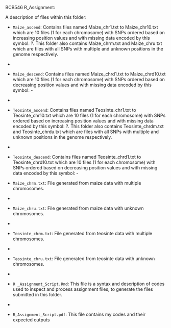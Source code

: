 BCB546 R_Assignment:

A description of files within this folder:

* `Maize_ascend`: Contains files named Maize_chr1.txt to Maize_chr10.txt which are 10 files (1 for each chromosome) with SNPs ordered based on increasing position values and with missing data encoded by this symbol: ?. This folder also contains Maize_chrm.txt and Maize_chru.txt which are files with all SNPs with multiple and unknown positions in the genome respectively.
* 
* `Maize_descend`: Contains files named Maize_chrd1.txt to Maize_chrd10.txt which are 10 files (1 for each chromosome) with SNPs ordered based on decreasing position values and with missing data encoded by this symbol: -
* 
* `Teosinte_ascend`: Contains files named Teosinte_chr1.txt to Teosinte_chr10.txt which are 10 files (1 for each chromosome) with SNPs ordered based on increasing position values and with missing data encoded by this symbol: ?. This folder also contains Teosinte_chrdm.txt and Teosinte_chrdu.txt which are files with all SNPs with multiple and unknown positions in the genome respectively.
* 
* `Teosinte_descend`: Contains files named Teosinte_chrd1.txt to Teosinte_chrd10.txt which are 10 files (1 for each chromosome) with SNPs ordered based on decreasing position values and with missing data encoded by this symbol: -

* `Maize_chrm.txt`: File generated from maize data with multiple chromosomes.
* 
* `Maize_chru.txt`: File generated from maize data with unknown chromosomes.
* 
* `Teosinte_chrm.txt`: File generated from teosinte data with multiple chromosomes.
* 
* `Teosinte_chru.txt`: File generated from teosinte data with unknown chromosomes.
* 
* `R _Assignment_Script.Rmd`: This file is a syntax and description of codes used to inspect and process assignment files, to generate the files submitted in this folder.
* 
* `R_Assignment_Script.pdf`: This file contains my codes and their expected outputs
